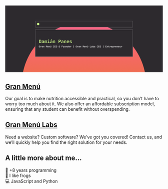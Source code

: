 ![banner](/bannergh.png)

## [Gran Menú](https://granmenu.me)  
Our goal is to make nutrition accessible and practical, so you don’t have to worry too much about it. We also offer an affordable subscription model, ensuring that any student can benefit without overspending.

## [Gran Menú Labs](https://labs.granmenu.me)  
Need a website? Custom software? We’ve got you covered! Contact us, and we’ll quickly help you find the right solution for your needs.

## A little more about me...  

🏫 +8 years programming  
🐸 I like frogs  
💻 JavaScript and Python  